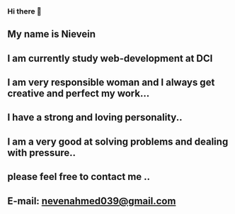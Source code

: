 ### Hi there 👋

## My name is Nievein 
## I am currently study web-development at DCI 

## I am very responsible woman and I always get creative and perfect my work...
## I have a strong and loving personality.. 
## I am a very good at solving problems and dealing with pressure..

## please feel free to contact me .. 
## E-mail: nevenahmed039@gmail.com


